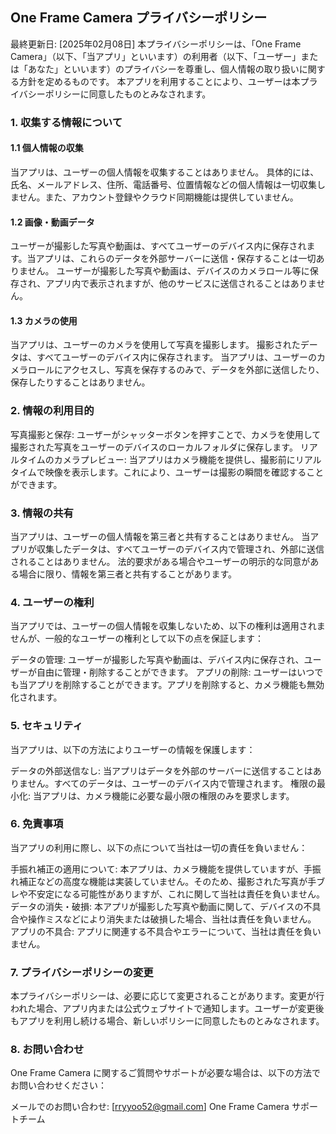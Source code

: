 
## One Frame Camera プライバシーポリシー
最終更新日: [2025年02月08日]
本プライバシーポリシーは、「One Frame Camera」（以下、「当アプリ」といいます）の利用者（以下、「ユーザー」または「あなた」といいます）のプライバシーを尊重し、個人情報の取り扱いに関する方針を定めるものです。
本アプリを利用することにより、ユーザーは本プライバシーポリシーに同意したものとみなされます。

### 1. 収集する情報について
#### 1.1 個人情報の収集
当アプリは、ユーザーの個人情報を収集することはありません。
具体的には、氏名、メールアドレス、住所、電話番号、位置情報などの個人情報は一切収集しません。また、アカウント登録やクラウド同期機能は提供していません。

#### 1.2 画像・動画データ
ユーザーが撮影した写真や動画は、すべてユーザーのデバイス内に保存されます。当アプリは、これらのデータを外部サーバーに送信・保存することは一切ありません。
ユーザーが撮影した写真や動画は、デバイスのカメラロール等に保存され、アプリ内で表示されますが、他のサービスに送信されることはありません。
#### 1.3 カメラの使用
当アプリは、ユーザーのカメラを使用して写真を撮影します。
撮影されたデータは、すべてユーザーのデバイス内に保存されます。
当アプリは、ユーザーのカメラロールにアクセスし、写真を保存するのみで、データを外部に送信したり、保存したりすることはありません。
### 2. 情報の利用目的
写真撮影と保存: ユーザーがシャッターボタンを押すことで、カメラを使用して撮影された写真をユーザーのデバイスのローカルフォルダに保存します。
リアルタイムのカメラプレビュー: 当アプリはカメラ機能を提供し、撮影前にリアルタイムで映像を表示します。これにより、ユーザーは撮影の瞬間を確認することができます。
### 3. 情報の共有
当アプリは、ユーザーの個人情報を第三者と共有することはありません。
当アプリが収集したデータは、すべてユーザーのデバイス内で管理され、外部に送信されることはありません。
法的要求がある場合やユーザーの明示的な同意がある場合に限り、情報を第三者と共有することがあります。
### 4. ユーザーの権利
当アプリでは、ユーザーの個人情報を収集しないため、以下の権利は適用されませんが、一般的なユーザーの権利として以下の点を保証します：

データの管理: ユーザーが撮影した写真や動画は、デバイス内に保存され、ユーザーが自由に管理・削除することができます。
アプリの削除: ユーザーはいつでも当アプリを削除することができます。アプリを削除すると、カメラ機能も無効化されます。
### 5. セキュリティ
当アプリは、以下の方法によりユーザーの情報を保護します：

データの外部送信なし: 当アプリはデータを外部のサーバーに送信することはありません。すべてのデータは、ユーザーのデバイス内で管理されます。
権限の最小化: 当アプリは、カメラ機能に必要な最小限の権限のみを要求します。
### 6. 免責事項
当アプリの利用に際し、以下の点について当社は一切の責任を負いません：

手振れ補正の適用について: 本アプリは、カメラ機能を提供していますが、手振れ補正などの高度な機能は実装していません。そのため、撮影された写真が手ブレや不安定になる可能性がありますが、これに関して当社は責任を負いません。
データの消失・破損: 本アプリが撮影した写真や動画に関して、デバイスの不具合や操作ミスなどにより消失または破損した場合、当社は責任を負いません。
アプリの不具合: アプリに関連する不具合やエラーについて、当社は責任を負いません。
### 7. プライバシーポリシーの変更
本プライバシーポリシーは、必要に応じて変更されることがあります。変更が行われた場合、アプリ内または公式ウェブサイトで通知します。ユーザーが変更後もアプリを利用し続ける場合、新しいポリシーに同意したものとみなされます。

### 8. お問い合わせ
One Frame Camera に関するご質問やサポートが必要な場合は、以下の方法でお問い合わせください：

メールでのお問い合わせ: [rryyoo52@gmail.com]
One Frame Camera サポートチーム
